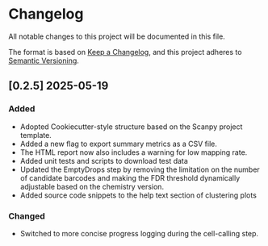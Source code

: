 # Changelog

All notable changes to this project will be documented in this file.

The format is based on [Keep a Changelog][],
and this project adheres to [Semantic Versioning][].

[keep a changelog]: https://keepachangelog.com/en/1.0.0/
[semantic versioning]: https://semver.org/spec/v2.0.0.html

## [0.2.5] 2025-05-19

### Added

- Adopted Cookiecutter-style structure based on the Scanpy project template.
- Added a new flag to export summary metrics as a CSV file.
- The HTML report now also includes a warning for low mapping rate.
- Added unit tests and scripts to download test data
- Updated the EmptyDrops step by removing the limitation on the number of candidate barcodes and making the FDR threshold dynamically adjustable based on the chemistry version.
- Added source code snippets to the help text section of clustering plots

### Changed

- Switched to more concise progress logging during the cell-calling step.
